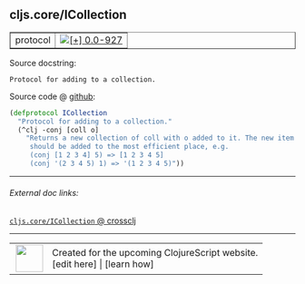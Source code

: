 ## cljs.core/ICollection



 <table border="1">
<tr>
<td>protocol</td>
<td><a href="https://github.com/cljsinfo/cljs-api-docs/tree/0.0-927"><img valign="middle" alt="[+] 0.0-927" title="Added in 0.0-927" src="https://img.shields.io/badge/+-0.0--927-lightgrey.svg"></a> </td>
</tr>
</table>







Source docstring:

```
Protocol for adding to a collection.
```


Source code @ [github]():

```clj
(defprotocol ICollection
  "Protocol for adding to a collection."
  (^clj -conj [coll o]
    "Returns a new collection of coll with o added to it. The new item
     should be added to the most efficient place, e.g.
     (conj [1 2 3 4] 5) => [1 2 3 4 5]
     (conj '(2 3 4 5) 1) => '(1 2 3 4 5)"))
```

<!--
Repo - tag - source tree - lines:

 <pre>

</pre>

-->

---



###### External doc links:

[`cljs.core/ICollection` @ crossclj](http://crossclj.info/fun/cljs.core.cljs/ICollection.html)<br>

---

 <table>
<tr><td>
<img valign="middle" align="right" width="48px" src="http://i.imgur.com/Hi20huC.png">
</td><td>
Created for the upcoming ClojureScript website.<br>
[edit here] | [learn how]
</td></tr></table>

[edit here]:https://github.com/cljsinfo/cljs-api-docs/blob/master/cljsdoc/cljs.core/ICollection.cljsdoc
[learn how]:https://github.com/cljsinfo/cljs-api-docs/wiki/cljsdoc-files

<!--

This information was too distracting to show to readers, but I'll leave it
commented here since it is helpful to:

- pretty-print the data used to generate this document
- and show how to retrieve that data



The API data for this symbol:

```clj
{:ns "cljs.core",
 :name "ICollection",
 :name-encode "ICollection",
 :history [["+" "0.0-927"]],
 :type "protocol",
 :full-name-encode "cljs.core/ICollection",
 :source {:code "(defprotocol ICollection\n  \"Protocol for adding to a collection.\"\n  (^clj -conj [coll o]\n    \"Returns a new collection of coll with o added to it. The new item\n     should be added to the most efficient place, e.g.\n     (conj [1 2 3 4] 5) => [1 2 3 4 5]\n     (conj '(2 3 4 5) 1) => '(1 2 3 4 5)\"))",
          :title "Source code",
          :repo "clojurescript",
          :tag "r1.9.14",
          :filename "src/main/cljs/cljs/core.cljs",
          :lines [479 485],
          :url "https://github.com/clojure/clojurescript/blob/r1.9.14/src/main/cljs/cljs/core.cljs#L479-L485"},
 :methods [{:name "-conj",
            :signature ["[coll o]"],
            :docstring "Returns a new collection of coll with o added to it. The new item\n     should be added to the most efficient place, e.g.\n     (conj [1 2 3 4] 5) => [1 2 3 4 5]\n     (conj '(2 3 4 5) 1) => '(1 2 3 4 5)"}],
 :full-name "cljs.core/ICollection",
 :docstring "Protocol for adding to a collection.",
 :cljsdoc-url "https://github.com/cljsinfo/cljs-api-docs/blob/master/cljsdoc/cljs.core/ICollection.cljsdoc"}

```

Retrieve the API data for this symbol:

```clj
;; from Clojure REPL
(require '[clojure.edn :as edn])
(-> (slurp "https://raw.githubusercontent.com/cljsinfo/cljs-api-docs/catalog/cljs-api.edn")
    (edn/read-string)
    (get-in [:symbols "cljs.core/ICollection"]))
```

-->
